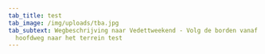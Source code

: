 ```yaml
---
tab_title: test
tab_image: /img/uploads/tba.jpg
tab_subtext: Wegbeschrijving naar Vedettweekend - Volg de borden vanaf de
  hoofdweg naar het terrein test
---
```

